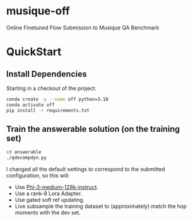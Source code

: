 # musique-off
Online Finetuned Flow Submission to Musique QA Benchmark

# QuickStart

## Install Dependencies

Starting in a checkout of the project.
```bash
conda create -y --name off python=3.10
conda activate off
pip install -r requirements.txt
```

## Train the answerable solution (on the training set)

```bash
cd answerable
./qdecompdyn.py
```

I changed all the default settings to correspond to the submitted configuration, so this will:
* Use [Phi-3-medium-128k-instruct](https://huggingface.co/microsoft/Phi-3-medium-128k-instruct).
* Use a rank-8 Lora Adapter.
* Use gated soft ref updating.
* Live subsample the training dataset to (approximately) match the hop moments with the dev set.
